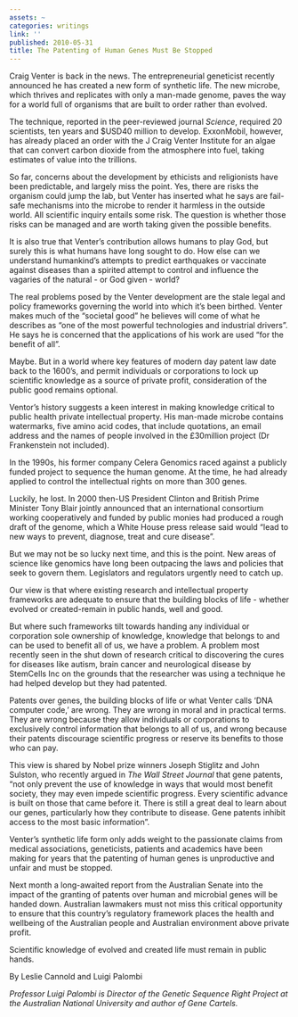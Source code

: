 ```yaml
---
assets: ~
categories: writings
link: ''
published: 2010-05-31
title: The Patenting of Human Genes Must Be Stopped
---
```

Craig Venter is back in the news. The entrepreneurial geneticist
recently announced he has created a new form of synthetic life. The new
microbe, which thrives and replicates with only a man-made genome, paves
the way for a world full of organisms that are built to order rather
than evolved.

The technique, reported in the peer-reviewed journal *Science*, required
20 scientists, ten years and $USD40 million to develop. ExxonMobil,
however, has already placed an order with the J Craig Venter Institute
for an algae that can convert carbon dioxide from the atmosphere into
fuel, taking estimates of value into the trillions.

So far, concerns about the development by ethicists and religionists
have been predictable, and largely miss the point. Yes, there are risks
the organism could jump the lab, but Venter has inserted what he says
are fail-safe mechanisms into the microbe to render it harmless in the
outside world. All scientific inquiry entails some risk. The question is
whether those risks can be managed and are worth taking given the
possible benefits.

It is also true that Venter’s contribution allows humans to play God,
but surely this is what humans have long sought to do. How else can we
understand humankind’s attempts to predict earthquakes or vaccinate
against diseases than a spirited attempt to control and influence the
vagaries of the natural - or God given - world?

The real problems posed by the Venter development are the stale legal
and policy frameworks governing the world into which it’s been birthed.
Venter makes much of the “societal good” he believes will come of what
he describes as “one of the most powerful technologies and industrial
drivers”. He says he is concerned that the applications of his work are
used “for the benefit of all”.

Maybe. But in a world where key features of modern day patent law date
back to the 1600’s, and permit individuals or corporations to lock up
scientific knowledge as a source of private profit, consideration of the
public good remains optional.

Ventor’s history suggests a keen interest in making knowledge critical
to public health private intellectual property. His man-made microbe
contains watermarks, five amino acid codes, that include quotations, an
email address and the names of people involved in the £30million project
(Dr Frankenstein not included).

In the 1990s, his former company Celera Genomics raced against a
publicly funded project to sequence the human genome. At the time, he
had already applied to control the intellectual rights on more than 300
genes.

Luckily, he lost. In 2000 then-US President Clinton and British Prime
Minister Tony Blair jointly announced that an international consortium
working cooperatively and funded by public monies had produced a rough
draft of the genome, which a White House press release said would “lead
to new ways to prevent, diagnose, treat and cure disease”.

But we may not be so lucky next time, and this is the point. New areas
of science like genomics have long been outpacing the laws and policies
that seek to govern them. Legislators and regulators urgently need to
catch up.

Our view is that where existing research and intellectual property
frameworks are adequate to ensure that the building blocks of life -
whether evolved or created-remain in public hands, well and good.

But where such frameworks tilt towards handing any individual or
corporation sole ownership of knowledge, knowledge that belongs to and
can be used to benefit all of us, we have a problem. A problem most
recently seen in the shut down of research critical to discovering the
cures for diseases like autism, brain cancer and neurological disease by
StemCells Inc on the grounds that the researcher was using a technique
he had helped develop but they had patented.

Patents over genes, the building blocks of life or what Venter calls
‘DNA computer code,’ are wrong. They are wrong in moral and in practical
terms. They are wrong because they allow individuals or corporations to
exclusively control information that belongs to all of us, and wrong
because their patents discourage scientific progress or reserve its
benefits to those who can pay.

This view is shared by Nobel prize winners Joseph Stiglitz and John
Sulston, who recently argued in *The Wall Street Journal* that gene
patents, “not only prevent the use of knowledge in ways that would most
benefit society, they may even impede scientific progress. Every
scientific advance is built on those that came before it. There is still
a great deal to learn about our genes, particularly how they contribute
to disease. Gene patents inhibit access to the most basic information”.

Venter’s synthetic life form only adds weight to the passionate claims
from medical associations, geneticists, patients and academics have been
making for years that the patenting of human genes is unproductive and
unfair and must be stopped.

Next month a long-awaited report from the Australian Senate into the
impact of the granting of patents over human and microbial genes will be
handed down. Australian lawmakers must not miss this critical
opportunity to ensure that this country’s regulatory framework places
the health and wellbeing of the Australian people and Australian
environment above private profit.

Scientific knowledge of evolved and created life must remain in public
hands.

By Leslie Cannold and Luigi Palombi

*Professor Luigi Palombi is Director of the Genetic Sequence Right
Project at the Australian National University and author of Gene
Cartels.*
